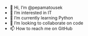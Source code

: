 - 👋 Hi, I’m @pepamatousek
- 👀 I’m interested in IT
- 🌱 I’m currently learning Python
- 💞️ I’m looking to collaborate on code
- 📫 How to reach me on GitHub

<!---
pepamatousek/pepamatousek is a ✨ special ✨ repository because its `README.md` (this file) appears on your GitHub profile.
You can click the Preview link to take a look at your changes.
--->
